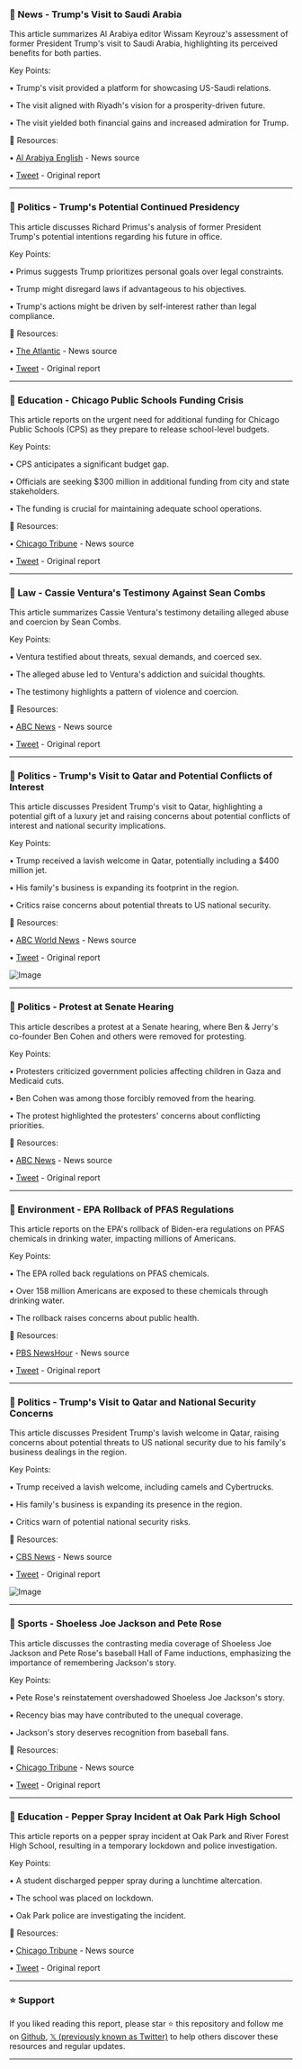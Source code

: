 ### 📰 News - Trump's Visit to Saudi Arabia

This article summarizes Al Arabiya editor Wissam Keyrouz's assessment of former President Trump's visit to Saudi Arabia, highlighting its perceived benefits for both parties.

Key Points:

• Trump's visit provided a platform for showcasing US-Saudi relations.


• The visit aligned with Riyadh's vision for a prosperity-driven future.


• The visit yielded both financial gains and increased admiration for Trump.



🔗 Resources:

• [Al Arabiya English](https://x.com/AlArabiya_Eng) - News source


• [Tweet](https://x.com/AlArabiya_Eng/status/1922812925175017906) - Original report


---
### 📰 Politics - Trump's Potential Continued Presidency

This article discusses Richard Primus's analysis of former President Trump's potential intentions regarding his future in office.

Key Points:

•  Primus suggests Trump prioritizes personal goals over legal constraints.


• Trump might disregard laws if advantageous to his objectives.


• Trump's actions might be driven by self-interest rather than legal compliance.


🔗 Resources:

• [The Atlantic](https://x.com/TheAtlantic) - News source


• [Tweet](https://x.com/TheAtlantic/status/1922807941305860203) - Original report


---
### 📰 Education - Chicago Public Schools Funding Crisis

This article reports on the urgent need for additional funding for Chicago Public Schools (CPS) as they prepare to release school-level budgets.

Key Points:

• CPS anticipates a significant budget gap.


• Officials are seeking $300 million in additional funding from city and state stakeholders.


• The funding is crucial for maintaining adequate school operations.


🔗 Resources:

• [Chicago Tribune](https://x.com/chicagotribune) - News source


• [Tweet](https://x.com/chicagotribune/status/1922807922259624151) - Original report


---
### 📰 Law - Cassie Ventura's Testimony Against Sean Combs

This article summarizes Cassie Ventura's testimony detailing alleged abuse and coercion by Sean Combs.

Key Points:

• Ventura testified about threats, sexual demands, and coerced sex.


• The alleged abuse led to Ventura's addiction and suicidal thoughts.


• The testimony highlights a pattern of violence and coercion.



🔗 Resources:

• [ABC News](https://x.com/ABC) - News source


• [Tweet](https://x.com/ABC/status/1922807914017808514) - Original report


---
### 📰 Politics - Trump's Visit to Qatar and Potential Conflicts of Interest

This article discusses President Trump's visit to Qatar, highlighting a potential gift of a luxury jet and raising concerns about potential conflicts of interest and national security implications.

Key Points:

• Trump received a lavish welcome in Qatar, potentially including a $400 million jet.


• His family's business is expanding its footprint in the region.


• Critics raise concerns about potential threats to US national security.


🔗 Resources:

• [ABC World News](https://x.com/ABCWorldNews) - News source


• [Tweet](https://x.com/ABCWorldNews/status/1922799118956556719) - Original report


![Image](https://pbs.twimg.com/amplify_video_thumb/1922799056822099968/img/VY3NOhfFQKlebIR2.jpg)


---
### 📰 Politics - Protest at Senate Hearing

This article describes a protest at a Senate hearing, where Ben & Jerry's co-founder Ben Cohen and others were removed for protesting.

Key Points:

• Protesters criticized government policies affecting children in Gaza and Medicaid cuts.


• Ben Cohen was among those forcibly removed from the hearing.


• The protest highlighted the protesters' concerns about conflicting priorities.


🔗 Resources:

• [ABC News](https://x.com/ABC) - News source


• [Tweet](https://x.com/ABC/status/1922794381490237822) - Original report


---
### 📰 Environment - EPA Rollback of PFAS Regulations

This article reports on the EPA's rollback of Biden-era regulations on PFAS chemicals in drinking water, impacting millions of Americans.

Key Points:

• The EPA rolled back regulations on PFAS chemicals.


• Over 158 million Americans are exposed to these chemicals through drinking water.


• The rollback raises concerns about public health.



🔗 Resources:

• [PBS NewsHour](https://x.com/NewsHour) - News source


• [Tweet](https://x.com/NewsHour/status/1922785737839161714) - Original report


---
### 📰 Politics - Trump's Visit to Qatar and National Security Concerns

This article discusses President Trump's lavish welcome in Qatar, raising concerns about potential threats to US national security due to his family's business dealings in the region.

Key Points:

• Trump received a lavish welcome, including camels and Cybertrucks.


• His family's business is expanding its presence in the region.


• Critics warn of potential national security risks.



🔗 Resources:

• [CBS News](https://x.com/CBSNews) - News source


• [Tweet](https://x.com/CBSEveningNews/status/1922785362998390972) - Original report


![Image](https://pbs.twimg.com/amplify_video_thumb/1922784842644664321/img/X7VXQLfyQ-1kP9rq.jpg)


---
### 📰 Sports - Shoeless Joe Jackson and Pete Rose

This article discusses the contrasting media coverage of Shoeless Joe Jackson and Pete Rose's baseball Hall of Fame inductions, emphasizing the importance of remembering Jackson's story.

Key Points:

• Pete Rose's reinstatement overshadowed Shoeless Joe Jackson's story.


• Recency bias may have contributed to the unequal coverage.


• Jackson's story deserves recognition from baseball fans.



🔗 Resources:

• [Chicago Tribune](https://x.com/chicagotribune) - News source


• [Tweet](https://x.com/chicagotribune/status/1922782252359950633) - Original report


---
### 📰 Education - Pepper Spray Incident at Oak Park High School

This article reports on a pepper spray incident at Oak Park and River Forest High School, resulting in a temporary lockdown and police investigation.

Key Points:

• A student discharged pepper spray during a lunchtime altercation.


• The school was placed on lockdown.


• Oak Park police are investigating the incident.


🔗 Resources:

• [Chicago Tribune](https://x.com/chicagotribune) - News source


• [Tweet](https://x.com/chicagotribune/status/1922782227051548854) - Original report


---

### ⭐️ Support

If you liked reading this report, please star ⭐️ this repository and follow me on [Github](https://github.com/Drix10), [𝕏 (previously known as Twitter)](https://x.com/DRIX_10_) to help others discover these resources and regular updates.

---